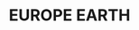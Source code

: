 ---
title: "EUROPE EARTH"
price: "TBA"
desc: "Opis nije dostupan"
img_path: "/assets/img/A.MIG-3004.jpg"
brand: AMMO
available: true
cat: "weathering"
subcat: "PIGMENTS (35 mL)"
subsubcat: "SS"
---